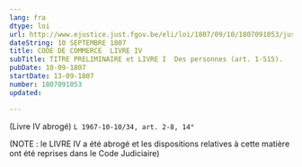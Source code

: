 ```yaml
---
lang: fra
dtype: loi
url: http://www.ejustice.just.fgov.be/eli/loi/1807/09/10/1807091053/justel
dateString: 10 SEPTEMBRE 1807
title: CODE DE COMMERCE  LIVRE IV
subTitle: TITRE PRELIMINAIRE et LIVRE I  Des personnes (art. 1-515).
pubDate: 10-09-1807
startDate: 13-09-1807
number: 1807091053
updated: 

---
```

(Livre IV abrogé) `L 1967-10-10/34, art. 2-8, 14°`

(NOTE : le LIVRE IV a été abrogé et les dispositions relatives à cette matière ont été reprises dans le Code Judiciaire) 

